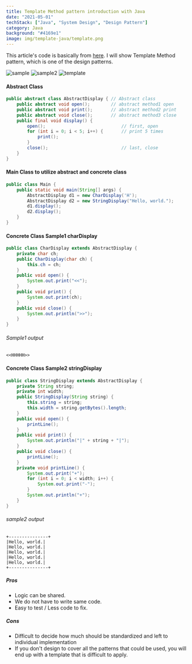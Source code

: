 ```yaml
---
title: Template Method pattern introduction with Java
date: "2021-05-01"
techStack: ["Java", "System Design", "Design Pattern"]
category: Java
background: "#4169e1"
image: img/template-java/template.png
---
```


This article's code is basically from [here](https://books.rakuten.co.jp/rb/1683430/?l-id=search-c-item-text-01).
I will show Template Method pattern, which is one of the design patterns.

![sample](/img/template-java/sample.png)
![sample2](/img/template-java/sample2.png)
![template](/img/template-java/template.png)

#### Abstract Class

```java
public abstract class AbstractDisplay { // Abstract class
    public abstract void open();        // abstract method1 open
    public abstract void print();       // abstract method2 print
    public abstract void close();       // abstract method3 close
    public final void display() {
        open();                             // first, open
        for (int i = 0; i < 5; i++) {       // print 5 times
            print();
        }
        close();                            // last, close
    }
}

```

#### Main Class to utilize abstract and concrete class

```java
public class Main {
    public static void main(String[] args) {
        AbstractDisplay d1 = new CharDisplay('H');
        AbstractDisplay d2 = new StringDisplay("Hello, world.");
        d1.display();
        d2.display();
    }
}

```

#### Concrete Class Sample1 charDisplay

```java
public class CharDisplay extends AbstractDisplay {
    private char ch;
    public CharDisplay(char ch) {
        this.ch = ch;
    }
    public void open() {
        System.out.print("<<");
    }
    public void print() {
        System.out.print(ch);
    }
    public void close() {
        System.out.println(">>");
    }
}

```

###### Sample1 output

```
<<HHHHH>>
```

#### Concrete Class Sample2 stringDisplay

```java
public class StringDisplay extends AbstractDisplay {
    private String string;
    private int width;
    public StringDisplay(String string) {
        this.string = string;
        this.width = string.getBytes().length;
    }
    public void open() {
        printLine();
    }
    public void print() {
        System.out.println("|" + string + "|");
    }
    public void close() {
        printLine();
    }
    private void printLine() {
        System.out.print("+");
        for (int i = 0; i < width; i++) {
            System.out.print("-");
        }
        System.out.println("+");
    }
}

```

###### sample2 output

```
+---------------+
|Hello, world.|
|Hello, world.|
|Hello, world.|
|Hello, world.|
|Hello, world.|
+---------------+
```

##### Pros

- Logic can be shared.
- We do not have to write same code.
- Easy to test / Less code to fix.

##### Cons

- Difficult to decide how much should be standardized and left to individual implementation
- If you don't design to cover all the patterns that could be used, you will end up with a template that is difficult to apply.
